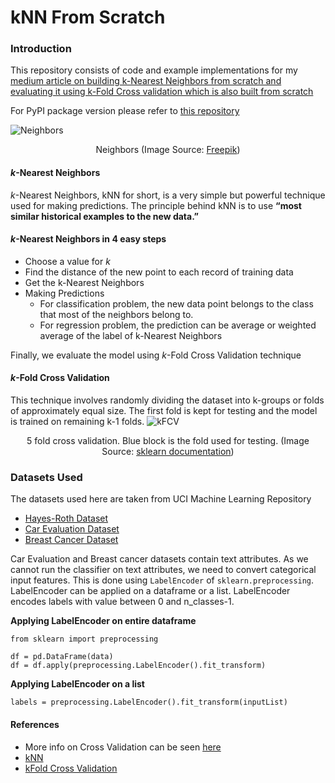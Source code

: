 # kNN From Scratch

### Introduction

This repository consists of code and example implementations for my [medium article on building k-Nearest Neighbors from scratch and evaluating it using k-Fold Cross validation which is also built from scratch](https://link.medium.com/BV27Pox3qab)

For PyPI package version please refer to [this repository](https://github.com/chaitanyakasaraneni/simple-kNN)

![Neighbors](https://github.com/chaitanyakasaraneni/knnFromScratch/blob/master/images/neighbors.jpg)
<p align="center">Neighbors (Image Source: <a href="https://www.freepik.com/free-vector/apartment-building-with-people-open-window-spaces_7416533.htm#page=1&query=neighbors&position=2">Freepik</a>)</p>

#### *k*-Nearest Neighbors
*k*-Nearest Neighbors, kNN for short, is a very simple but powerful technique used for making predictions. The principle behind kNN is to use **“most similar historical examples to the new data.”**

#### *k*-Nearest Neighbors in 4 easy steps
 - Choose a value for *k*
 - Find the distance of the new point to each record of training data
 - Get the k-Nearest Neighbors
 - Making Predictions
   - For classification problem, the new data point belongs to the class that most of the neighbors belong to. 
   - For regression problem, the prediction can be average or weighted average of the label of k-Nearest Neighbors

Finally, we evaluate the model using *k*-Fold Cross Validation technique

#### *k*-Fold Cross Validation
This technique involves randomly dividing the dataset into k-groups or folds of approximately equal size. The first fold is kept for testing and the model is trained on remaining k-1 folds.
![kFCV](https://github.com/chaitanyakasaraneni/knnFromScratch/blob/master/images/kFCV.png)
<p align="center">5 fold cross validation. Blue block is the fold used for testing.  (Image Source: <a href="https://scikit-learn.org/stable/modules/cross_validation.html">sklearn documentation</a>)</p>

### Datasets Used

The datasets used here are taken from UCI Machine Learning Repository
 - [Hayes-Roth Dataset](https://archive.ics.uci.edu/ml/datasets/Hayes-Roth)
 - [Car Evaluation Dataset](https://archive.ics.uci.edu/ml/datasets/Car+Evaluation)
 - [Breast Cancer Dataset](https://archive.ics.uci.edu/ml/datasets/Breast+Cancer)
 
Car Evaluation and Breast cancer datasets contain text attributes. As we cannot run the classifier on text attributes, we need to convert categorical input features. This is done using `LabelEncoder` of `sklearn.preprocessing`. LabelEncoder can be applied on a dataframe or a list. LabelEncoder encodes labels with value between 0 and n_classes-1.

**Applying LabelEncoder on entire dataframe**
```
from sklearn import preprocessing

df = pd.DataFrame(data)
df = df.apply(preprocessing.LabelEncoder().fit_transform)
```
**Applying LabelEncoder on a list**
```
labels = preprocessing.LabelEncoder().fit_transform(inputList)
```

#### References
- More info on Cross Validation can be seen [here](https://medium.com/datadriveninvestor/k-fold-and-other-cross-validation-techniques-6c03a2563f1e)
- [kNN](https://scikit-learn.org/stable/modules/generated/sklearn.neighbors.KNeighborsClassifier.html)
- [kFold Cross Validation](https://scikit-learn.org/stable/modules/generated/sklearn.model_selection.KFold.html)
